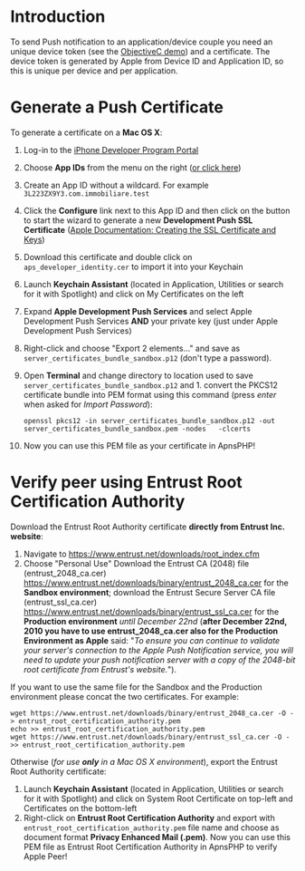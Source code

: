 Introduction
============

To send Push notification to an application/device couple you need an unique device token (see the [ObjectiveC demo](https://github.com/immobiliare/ApnsPHP/tree/master/Objective-C%20Demo)) and a certificate. The device token is generated by Apple from Device ID and Application ID, so this is unique per device and per application.

Generate a Push Certificate
============

To generate a certificate on a **Mac OS X**:

1. Log-in to the [iPhone Developer Program Portal](http://developer.apple.com/iphone/manage/overview/index.action)
1. Choose **App IDs** from the menu on the right ([or click here](http://developer.apple.com/iphone/manage/bundles/index.action))
1. Create an App ID without a wildcard. For example `3L223ZX9Y3.com.immobiliare.test`
1. Click the **Configure** link next to this App ID and then click on the button to start the wizard to generate a new **Development Push SSL Certificate** ([Apple Documentation: Creating the SSL Certificate and Keys](http://developer.apple.com/iphone/library/documentation/NetworkingInternet/Conceptual/RemoteNotificationsPG/ProvisioningDevelopment/ProvisioningDevelopment.html#//apple_ref/doc/uid/TP40008194-CH104-SW4))
1. Download this certificate and double click on `aps_developer_identity.cer` to import it into your Keychain
1. Launch **Keychain Assistant** (located in Application, Utilities or search for it with Spotlight) and click on My Certificates on the left
1. Expand **Apple Development Push Services** and select Apple Development Push Services **AND** your private key (just under Apple Development Push Services)
1. Right-click and choose "Export 2 elements..." and save as `server_certificates_bundle_sandbox.p12` (don't type a password).
1. Open **Terminal** and change directory to location used to save `server_certificates_bundle_sandbox.p12` and 1. convert the PKCS12 certificate bundle into PEM format using this command (press *enter* when asked for *Import Password*):

    ```openssl pkcs12 -in server_certificates_bundle_sandbox.p12 -out server_certificates_bundle_sandbox.pem -nodes   -clcerts```

10. Now you can use this PEM file as your certificate in ApnsPHP!

Verify peer using Entrust Root Certification Authority
===================

Download the Entrust Root Authority certificate **directly from Entrust Inc. website**:

1. Navigate to https://www.entrust.net/downloads/root_index.cfm
1. Choose "Personal Use"
Download the Entrust CA (2048) file (entrust_2048_ca.cer) https://www.entrust.net/downloads/binary/entrust_2048_ca.cer for the **Sandbox environment**; download the Entrust Secure Server CA file (entrust_ssl_ca.cer) https://www.entrust.net/downloads/binary/entrust_ssl_ca.cer for the **Production environment** *until December 22nd* (**after December 22nd, 2010 you have to use entrust_2048_ca.cer also for the Production Environment as Apple** said: "*To ensure you can continue to validate your server's connection to the Apple Push Notification service, you will need to update your push notification server with a copy of the 2048-bit root certificate from Entrust's website.*").

If you want to use the same file for the Sandbox and the Production environment please concat the two certificates. For example:
```
wget https://www.entrust.net/downloads/binary/entrust_2048_ca.cer -O - > entrust_root_certification_authority.pem
echo >> entrust_root_certification_authority.pem
wget https://www.entrust.net/downloads/binary/entrust_ssl_ca.cer -O - >> entrust_root_certification_authority.pem
```

Otherwise (*for use **only** in a Mac OS X environment*), export the Entrust Root Authority certificate:

1. Launch **Keychain Assistant** (located in Application, Utilities or search for it with Spotlight) and click on System Root Certificate on top-left and Certificates on the bottom-left
1. Right-click on **Entrust Root Certification Authority** and export with `entrust_root_certification_authority.pem` file name and choose as document format **Privacy Enhanced Mail (.pem)**.
Now you can use this PEM file as Entrust Root Certification Authority in ApnsPHP to verify Apple Peer!